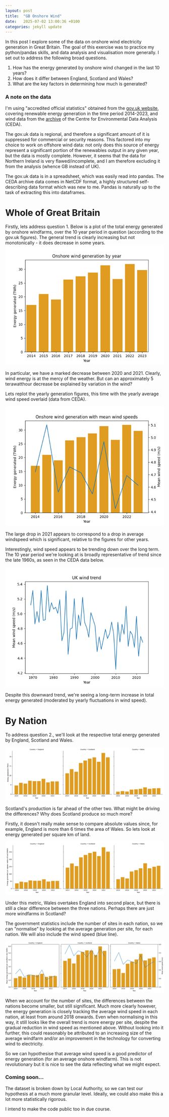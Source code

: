 ```yaml
---
layout: post
title:  "GB Onshore Wind"
date:   2025-07-02 13:00:36 +0100
categories: jekyll update
---
```



In this post I explore some of the data on onshore wind electricity generation in Great Britain. The goal of this exercise was to practice my python/pandas skills, and data analysis and visualisation more generally. I set out to address the following broad questions.
1. How has the energy generated by onshore wind changed in the last 10 years?
2. How does it differ between England, Scotland and Wales?
3. What are the key factors in determining how much is generated?

### A note on the data

I'm using "accredited official statistics" obtained from the [gov.uk website](https://www.gov.uk/government/statistics/regional-renewable-statistics), covering renewable energy generation in the time period 2014-2023, and wind data from the [archive](https://archive.ceda.ac.uk/) of the Centre for Environmental Data Analysis (CEDA). 

The gov.uk data is regional, and therefore a significant amount of it is suppressed for commercial or security reasons. This factored into my choice to work on offshore wind data: not only does this source of energy represent a significant portion of the renewables output in any given year, but the data is mostly complete. However, it seems that the data for Northern Ireland is very flawed/incomplete, and I am therefore excluding it from the analysis (whence GB instead of UK).

The gov.uk data is in a spreadsheet, which was easily read into pandas. The CEDA archive data comes in NetCDF format, a highly structured self-describing data format which was new to me. Pandas is naturally up to the task of extracting this into dataframes.


# Whole of Great Britain

Firstly, lets address question 1. Below is a plot of the total energy generated by onshore windfarms, over the 10 year period in question (according to the gov.uk figures). The general trend is clearly increasing but not monotonically - it does decrease in some years.
![Energy generated](/images/energy/national_gen.png)

In particular, we have a marked decrease between 2020 and 2021. Clearly, wind energy is at the mercy of the weather. But can an approximately 5 terawatthour decrease be explained by variation in the wind?

Lets replot the yearly generation figures, this time with the yearly average wind speed overlaid (data from CEDA).

![Generationg with wind](/images/energy/gen_wind.png)

The large drop in 2021 appears to correspond to a drop in average windspeed which is significant, relative to the figures for other years.
    
Interestingly, wind speed appears to be trending down over the long term. The 10 year period we're looking at is broadly representative of trend since the late 1960s, as seen in the CEDA data below.

![Long-term wind trend](/images/energy/windtrend.png)

Despite this downward trend, we're seeing a long-term increase in total energy generated (moderated by yearly fluctuations in wind speed).

# By Nation

To address question 2., we'll look at the respective total energy generated by England, Scotland and Wales.

![Energy generated by nation](/images/energy/nations_gen.png)

Scotland's production is far ahead of the other two. What might be driving the differences? Why does Scotland produce so much more?    

Firstly, it doesn't really make sense to compare absolute values since, for example, England is more than 6 times the area of Wales. So lets look at energy generated per square km of land.

![Energy vs land area](/images/energy/gen_area.png)

Under this metric, Wales overtakes England into second place, but there is still a clear difference between the three nations. Perhaps there are just more windfarms in Scotland? 

The government statistics include the number of sites in each nation, so we can "normalise" by looking at the average generation per site, for each nation. We will also include the wind speed (blue line).


<!-- plot:    
    First, UK as a whole. This normalises out the fact that the number of windfarms is growing, yet we still see an upward trend (moderated by changes in wind speed).
![Energy per site](/images/energy/gen_per_site.png) -->
    

![Energy vs land area](/images/energy/nat_gen_per_site.png)

When we account for the number of sites, the differences between the nations become smaller, but still significant. Much more clearly however, the energy generation is closely tracking the average wind speed in each nation, at least from around 2018 onwards. Even when normalising in this way, it still looks like the overall trend is more energy per site, despite the gradual reduction in wind speed as mentioned above. Without looking into it further, this could reasonably be attributed to an increasing size of the average windfarm and/or an improvement in the technology for converting wind to electricity.

<!-- This might suggest that either wind farms are getting larger, or technology for conversion of wind to energy is improving (or both).  -->


So we can hypothesise that average wind speed is a good predictor of energy generation (for an average onshore windfarm). This is not revolutionary but it is nice to see the data reflecting what we might expect.

### Coming soon...

The dataset is broken down by Local Authority, so we can test our hypothesis at a much more granular level. Ideally, we could also make this a lot more statistically rigorous.

I intend to make the code public too in due course.



